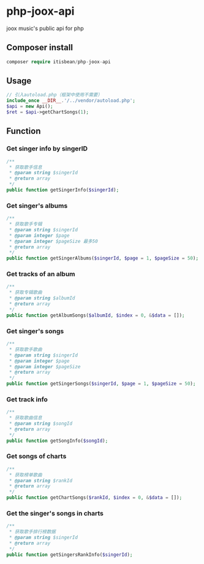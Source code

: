 # php-joox-api

joox music's public api for php

## Composer install

```php
composer require itisbean/php-joox-api
```

## Usage

```php
// 引入autoload.php（框架中使用不需要）
include_once __DIR__.'/../vendor/autoload.php';
$api = new Api();
$ret = $api->getChartSongs(1);
```

## Function

### Get singer info by singerID

```php
/**
 * 获取歌手信息
 * @param string $singerId
 * @return array
 */
public function getSingerInfo($singerId);
```

### Get singer's albums

```php
/**
 * 获取歌手专辑
 * @param string $singerId
 * @param integer $page
 * @param integer $pageSize 最多50
 * @return array
 */
public function getSingerAlbums($singerId, $page = 1, $pageSize = 50);
```

### Get tracks of an album

```php
/**
 * 获取专辑歌曲
 * @param string $albumId
 * @return array
 */
public function getAlbumSongs($albumId, $index = 0, &$data = []);
```

### Get singer's songs

```php
/**
 * 获取歌手歌曲
 * @param string $singerId
 * @param integer $page
 * @param integer $pageSize
 * @return array
 */
public function getSingerSongs($singerId, $page = 1, $pageSize = 50);
```

### Get track info

```php
/**
 * 获取歌曲信息
 * @param string $songId
 * @return array
 */
public function getSongInfo($songId);
```

### Get songs of charts

```php
/**
 * 获取榜单歌曲
 * @param string $rankId
 * @return array
 */
public function getChartSongs($rankId, $index = 0, &$data = []);
```

### Get the singer's songs in charts

```php
/**
 * 获取歌手排行榜数据
 * @param string $singerId
 * @return array
 */
public function getSingersRankInfo($singerId);
```
